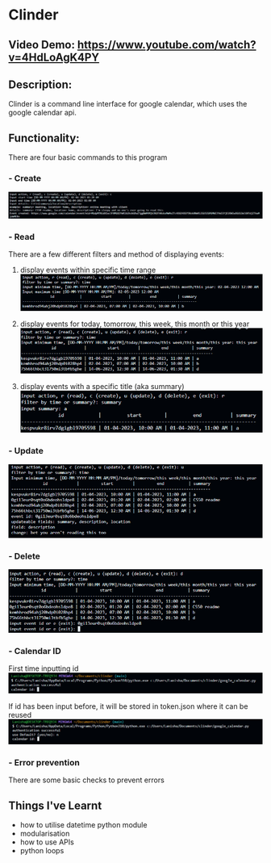 # Clinder

## Video Demo: https://www.youtube.com/watch?v=4HdLoAgK4PY

## Description:
Clinder is a command line interface for google calendar, which uses the google calendar api.

## Functionality:
There are four basic commands to this program

### - Create
![create](images/create.png)

### - Read
There are a few different filters and method of displaying events:

1. display events within specific time range
![read_time](images/read_time.png)

2. display events for today, tomorrow, this week, this month or this year
![read_word](images/read_word.png)

3. display events with a specific title (aka summary)
![read_summary](images/read_summary.png)

### - Update
![update](images/update.png)

### - Delete
![delete](images/delete.png)

### - Calendar ID
First time inputting id
![id_1](images/id_1.png)

If id has been input before, it will be stored in token.json where it can be reused
![id_2](images/id_2.png)

### - Error prevention
There are some basic checks to prevent errors

## Things I've Learnt
- how to utilise datetime python module
- modularisation
- how to use APIs
- python loops